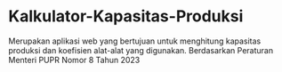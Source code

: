 # Kalkulator-Kapasitas-Produksi
Merupakan aplikasi web yang bertujuan untuk menghitung kapasitas produksi dan koefisien alat-alat yang digunakan. Berdasarkan Peraturan Menteri PUPR Nomor 8 Tahun 2023
